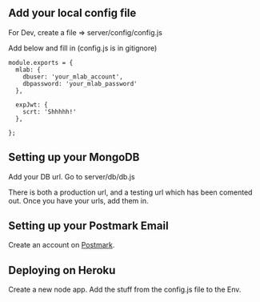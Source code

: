 ## Add your local config file

For Dev, create a file => server/config/config.js

Add below and fill in (config.js is in gitignore)

```
module.exports = {
  mlab: {
    dbuser: 'your_mlab_account',
    dbpassword: 'your_mlab_password'
  },

  expJwt: {
    scrt: 'Shhhhh!'
  },

}; 
```

## Setting up your MongoDB

Add your DB url.  Go to server/db/db.js

There is both a production url, and a testing url which has been comented out.  Once you have your urls, add them in.  

## Setting up your Postmark Email

Create an account on [Postmark](https://postmarkapp.com/).

## Deploying on Heroku

Create a new node app.  Add the stuff from the config.js file to the Env.  
